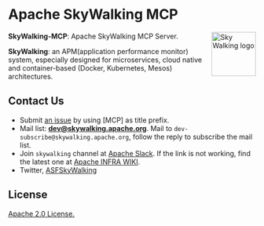 Apache SkyWalking MCP
==========

<img src="http://skywalking.apache.org/assets/logo.svg" alt="Sky Walking logo" height="90px" align="right" />

**SkyWalking-MCP**: Apache SkyWalking MCP Server.

**SkyWalking**: an APM(application performance monitor) system, especially designed for
microservices, cloud native and container-based (Docker, Kubernetes, Mesos) architectures.

## Contact Us
* Submit [an issue](https://github.com/apache/skywalking/issues/new) by using [MCP] as title prefix.
* Mail list: **dev@skywalking.apache.org**. Mail to `dev-subscribe@skywalking.apache.org`, follow the reply to subscribe the mail list.
* Join `skywalking` channel at [Apache Slack](http://s.apache.org/slack-invite). If the link is not working, find the latest one at [Apache INFRA WIKI](https://cwiki.apache.org/confluence/display/INFRA/Slack+Guest+Invites).
* Twitter, [ASFSkyWalking](https://twitter.com/ASFSkyWalking)

## License
[Apache 2.0 License.](/LICENSE)